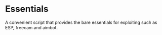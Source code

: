 # Essentials
A convenient script that provides the bare essentials for exploiting such as ESP, freecam and aimbot.
